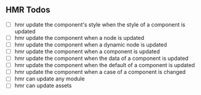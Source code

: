 ## HMR Todos
- [ ] hmr update the component's style when the style of a component is updated
- [ ] hmr update the component when a node is updated
- [ ] hmr update the component when a dynamic node is updated
- [ ] hmr update the component when a component is updated
- [ ] hmr update the component when the data of a component is updated
- [ ] hmr update the component when the default of a component is updated
- [ ] hmr update the component when a case of a component is changed
- [ ] hmr can update any module
- [ ] hmr can update assets
